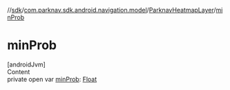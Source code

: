 //[sdk](../../../index.md)/[com.parknav.sdk.android.navigation.model](../index.md)/[ParknavHeatmapLayer](index.md)/[minProb](min-prob.md)



# minProb  
[androidJvm]  
Content  
private open var [minProb](min-prob.md): [Float](https://kotlinlang.org/api/latest/jvm/stdlib/kotlin/-float/index.html)  



